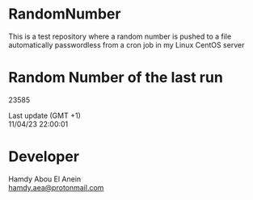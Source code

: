 # RandomNumber    
This is a test repository where a random number is pushed to a file automatically passwordless from a cron job in my Linux CentOS server    
# Random Number of the last run   
23585
      
Last update (GMT +1)    
11/04/23 22:00:01
# Developer    
Hamdy Abou El Anein   
hamdy.aea@protonmail.com
